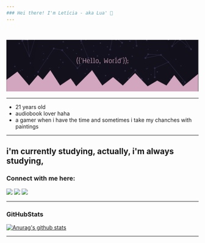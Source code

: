 ```yaml
---
### Hei there! I'm Letícia - aka Lua' 🌙
---
```

<br />

![Welcome](/hithub.png?raw=true)

---

- 21 years old 
- audiobook lover haha
- a gamer when i have the time and sometimes i take my chanches with paintings

---

i'm currently studying, actually, i'm always studying, <p/>
---

### Connect with me here:

<p><a href="https://twitter.com/luaferrazk"><img src="https://img.shields.io/badge/twitter-%231DA1F2.svg?&style=for-the-badge&logo=twitter&logoColor=white" height=25></a> <a href="https://www.linkedin.com/in/let%C3%ADcia-ferraz-7399911b8/"><img src="https://img.shields.io/badge/linkedin-%230077B5.svg?&style=for-the-badge&logo=linkedin&logoColor=white" height=25></a> <a href="https://www.instagram.com/luaferrazk/"><img src="https://img.shields.io/badge/instagram-%23E4405F.svg?&style=for-the-badge&logo=instagram&logoColor=white" height=25></a></p>

---
### GitHubStats
[![Anurag's github stats](https://github-readme-stats.vercel.app/api?username=luaferraz&theme=dracula&show_icons=tue)](https://github.com/anuraghazra/github-readme-stats)

---
